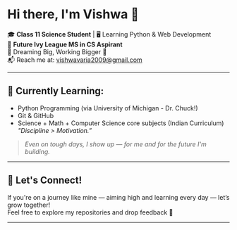 # Hi there, I'm Vishwa 👋

🎓 **Class 11 Science Student** | 🖥️ Learning Python & Web Development  
🎯 **Future Ivy League MS in CS Aspirant**  
🧠 Dreaming Big, Working Bigger 🚀  
📬 Reach me at: vishwavaria2009@gmail.com

---

## 🌱 Currently Learning:
- Python Programming (via University of Michigan - Dr. Chuck!)
- Git & GitHub
- Science + Math + Computer Science core subjects (Indian Curriculum)
*"Discipline > Motivation.”*
> *Even on tough days, I show up — for *me* and for the future I'm building.*

---

## 🔗 Let's Connect!
If you're on a journey like mine — aiming high and learning every day — let’s grow together!  
Feel free to explore my repositories and drop feedback 🙌

---



<!--
**Vishwa9109/Vishwa9109** is a ✨ _special_ ✨ repository because its `README.md` (this file) appears on your GitHub profile.

Here are some ideas to get you started:

- 🔭 I’m currently working on ...
- 🌱 I’m currently learning ...
- 👯 I’m looking to collaborate on ...
- 🤔 I’m looking for help with ...
- 💬 Ask me about ...
- 📫 How to reach me: ...
- 😄 Pronouns: ...
- ⚡ Fun fact: ...
-->

